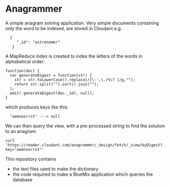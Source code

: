 # Anagrammer

A simple anagram solving application. Very simple documents containing only the word to be indexed, are stored in Cloudant e.g.

```
  {
     "_id": "astronomer"
   }
```

A MapReduce index is created to index the letters of the words in alphabetical order:

```
function(doc) {
  var generateDigest = function(str) {
    str = str.toLowerCase().replace(/[\-',\./%\? ]/g,"");
    return str.split("").sort().join("");
  };  
  emit( generateDigest(doc._id), null);
}

```

which produces keys like this:

```
  "aemnoorrst" ---> null
```

We can then query the view, with a pre-processed string to find the solution to an anagram:

```
curl 'https://reader.cloudant.com/anagrammer/_design/fetch/_view/byDigest?key="aemnoorrst"'

```

This repository contains

* the text files used to make the dictionary
* the code required to make a BlueMix application which queries the database
